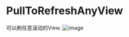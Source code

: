 # PullToRefreshAnyView
可以刷任意滚动的View.
![image](https://github.com/q422013/PullToRefreshAnyView/blob/master/test.gif)
